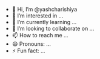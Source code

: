 - 👋 Hi, I’m @yashcharishiya
- 👀 I’m interested in ...
- 🌱 I’m currently learning ...
- 💞️ I’m looking to collaborate on ...
- 📫 How to reach me ...
- 😄 Pronouns: ...
- ⚡ Fun fact: ...

<!---
yashcharishiya/yashcharishiya is a ✨ special ✨ repository because its `README.md` (this file) appears on your GitHub profile.
You can click the Preview link to take a look at your changes.
--->
